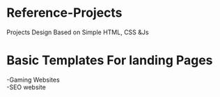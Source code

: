 # Reference-Projects
Projects Design Based on Simple HTML, CSS &amp;Js



# Basic Templates For landing Pages

-Gaming Websites <br>
-SEO website
